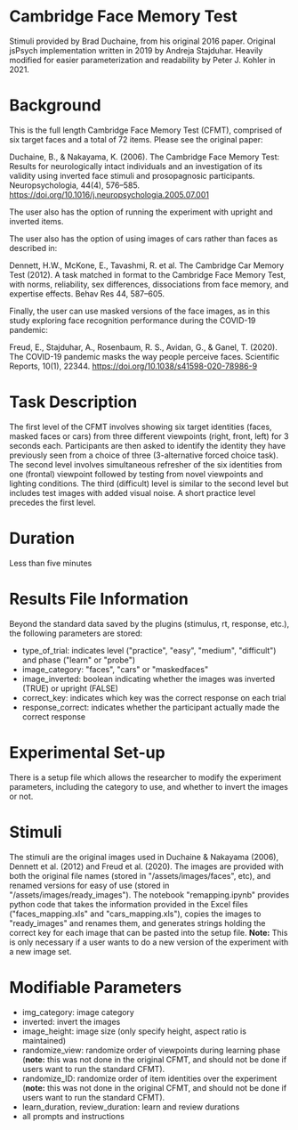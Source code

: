 # Cambridge Face Memory Test
Stimuli provided by Brad Duchaine, from his original 2016 paper. Original jsPsych implementation written in 2019 by Andreja Stajduhar. Heavily modified for easier parameterization and readability by Peter J. Kohler in 2021. 

# Background
This is the full length Cambridge Face Memory Test (CFMT), comprised of six target faces and a total of 72 items. Please see the original paper:

Duchaine, B., & Nakayama, K. (2006). The Cambridge Face Memory Test: Results for neurologically intact individuals and an investigation of its validity using inverted face stimuli and prosopagnosic participants. Neuropsychologia, 44(4), 576–585. https://doi.org/10.1016/j.neuropsychologia.2005.07.001

The user also has the option of running the experiment with upright and inverted items. 

The user also has the option of using images of cars rather than faces as described in:

Dennett, H.W., McKone, E., Tavashmi, R. et al. The Cambridge Car Memory Test (2012). A task matched in format to the Cambridge Face Memory Test, with norms, reliability, sex differences, dissociations from face memory, and expertise effects. Behav Res 44, 587–605.

Finally, the user can use masked versions of the face images, as in this study exploring face recognition performance during the COVID-19 pandemic: 

Freud, E., Stajduhar, A., Rosenbaum, R. S., Avidan, G., & Ganel, T. (2020). The COVID-19 pandemic masks the way people perceive faces. Scientific Reports, 10(1), 22344. https://doi.org/10.1038/s41598-020-78986-9

# Task Description
The first level of the CFMT involves showing six target identities (faces, masked faces or cars) from three different viewpoints (right, front, left) for 3 seconds each. Participants are then asked to identify the identity they have previously seen from a choice of three (3-alternative forced choice task). The second level involves simultaneous refresher of the six identities from one (frontal) viewpoint followed by testing from novel viewpoints and lighting conditions. The third (difficult) level is similar to the second level but includes test images with added visual noise. A short practice level precedes the first level. 

# Duration
Less than five minutes

# Results File Information
Beyond the standard data saved by the plugins (stimulus, rt, response, etc.), the following parameters are stored:
* type_of_trial: indicates level ("practice", "easy", "medium", "difficult") and phase ("learn" or "probe")
* image_category: "faces", "cars" or "maskedfaces"
* image_inverted: boolean indicating whether the images was inverted (TRUE) or upright (FALSE)
* correct_key: indicates which key was the correct response on each trial
* response_correct: indicates whether the participant actually made the correct response

# Experimental Set-up
There is a setup file which allows the researcher to modify the experiment parameters, including the category to use, and whether to invert the images or not.

# Stimuli
The stimuli are the original images used in Duchaine & Nakayama (2006), Dennett et al. (2012) and Freud et al. (2020). The images are provided with both the original file names (stored in "/assets/images/faces", etc), and renamed versions for easy of use (stored in "/assets/images/ready_images"). The notebook "remapping.ipynb" provides python code that takes the information provided in the Excel files ("faces_mapping.xls" and "cars_mapping.xls"), copies the images to "ready_images" and renames them, and generates strings holding the correct key for each image that can be pasted into the setup file. **Note:** This is only necessary if a user wants to do a new version of the experiment with a new image set.

# Modifiable Parameters
* img_category: image category
* inverted: invert the images
* image_height: image size (only specify height, aspect ratio is maintained)
* randomize_view: randomize order of viewpoints during learning phase (**note:** this was not done in the original CFMT, and should not be done if users want to run the standard CFMT).
* randomize_ID: randomize order of item identities over the experiment (**note:** this was not done in the original CFMT, and should not be done if users want to run the standard CFMT).
* learn_duration, review_duration: learn and review durations
* all prompts and instructions
